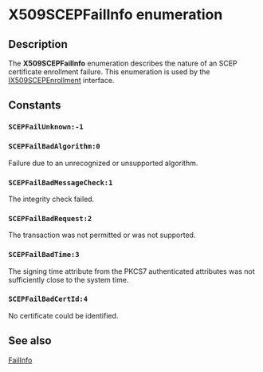 # X509SCEPFailInfo enumeration

## Description

The **X509SCEPFailInfo** enumeration describes the nature of an SCEP certificate enrollment failure. This enumeration is used by the [IX509SCEPEnrollment](https://learn.microsoft.com/windows/desktop/api/certenroll/nn-certenroll-ix509scepenrollment) interface.

## Constants

### `SCEPFailUnknown:-1`

### `SCEPFailBadAlgorithm:0`

Failure due to an unrecognized or unsupported algorithm.

### `SCEPFailBadMessageCheck:1`

The integrity check failed.

### `SCEPFailBadRequest:2`

The transaction was not permitted or was not supported.

### `SCEPFailBadTime:3`

The signing time attribute from the PKCS7 authenticated attributes was not sufficiently close to the system time.

### `SCEPFailBadCertId:4`

No certificate could be identified.

## See also

[FailInfo](https://learn.microsoft.com/windows/desktop/api/certenroll/nf-certenroll-ix509scepenrollment-get_failinfo)